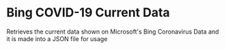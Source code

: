 # Bing COVID-19 Current Data
 Retrieves the current data shown on Microsoft's Bing Coronavirus Data and it is made into a JSON file for usage